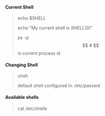 #### Current Shell
> echo $SHELL
>
> echo "My current shell is $SHELL ($0)"
>
> ps -p $$ # $$ is current process id

#### Changing Shell

> chsh
>
> default shell configured in: /etc/passwd

#### Available shells
> cat /etc/shells

